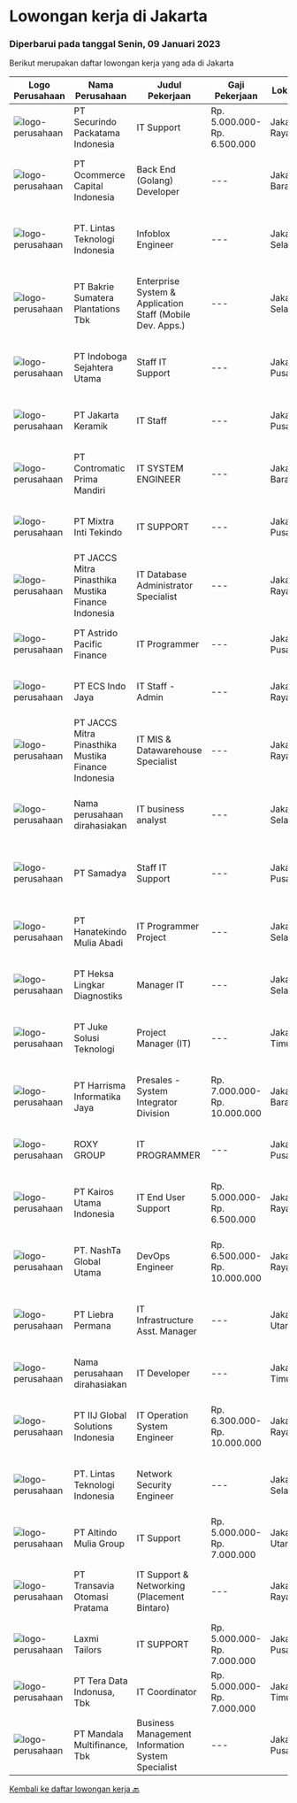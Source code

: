 
  # Lowongan kerja di Jakarta

  ### Diperbarui pada tanggal Senin, 09 Januari 2023

  Berikut merupakan daftar lowongan kerja yang ada di Jakarta

  |Logo Perusahaan | Nama Perusahaan | Judul Pekerjaan | Gaji Pekerjaan | Lokasi | Deskripsi | Tanggal diunggah | Pranala |
  | -------------- | --------------- | --------------- | --------- | --------- | -------------- | ------- | ----------- |
  |![logo-perusahaan](https://image-service-cdn.seek.com.au/54fe228d7d33dc3b6dc57f2cafea735c684846df/ee4dce1061f3f616224767ad58cb2fc751b8d2dc)|PT Securindo Packatama Indonesia|IT Support|Rp. 5.000.000-Rp. 6.500.000|Jakarta Raya|Pendidikan minimal D3 / S1 dengan IPK minimal 2,75. Memiliki pengalaman kerja minimal 6 bulan sebagai IT Staff. Menguasai jaringan LAN, WAN, VPN,...|Kamis, 05 Januari 2023|https://www.jobstreet.co.id/id/job/it-support-4170661?token=0~b3f7ef6d-9edd-43a8-83d2-42b4a025018d&sectionRank=1&jobId=jobstreet-id-job-4170661|
|![logo-perusahaan](https://image-service-cdn.seek.com.au/c2c03a6d599a774a50eead0fa41300990b0b95b8/ee4dce1061f3f616224767ad58cb2fc751b8d2dc)|PT Ocommerce Capital Indonesia|Back End (Golang) Developer|---|Jakarta Barat|Kualifikasi: S1 lulusan Informasi Teknologi dari universitas ternama IPK min 3.00 Menguasai PHP (Native &amp; Laravel) , Node JS, ...|Minggu, 08 Januari 2023|https://www.jobstreet.co.id/id/job/back-end-golang-developer-4139393?token=0~b3f7ef6d-9edd-43a8-83d2-42b4a025018d&sectionRank=2&jobId=jobstreet-id-job-4139393|
|![logo-perusahaan](https://image-service-cdn.seek.com.au/5c6ccdc29f4e281af508ecd56e5a2231541b9291/ee4dce1061f3f616224767ad58cb2fc751b8d2dc)|PT. Lintas Teknologi Indonesia|Infoblox Engineer|---|Jakarta Selatan|Job Description: Provide remote technical support and advocate of customer requests or issues by research, diagnose, troubleshoot, and identify...|Minggu, 08 Januari 2023|https://www.jobstreet.co.id/id/job/infoblox-engineer-4161890?token=0~b3f7ef6d-9edd-43a8-83d2-42b4a025018d&sectionRank=3&jobId=jobstreet-id-job-4161890|
|![logo-perusahaan](https://image-service-cdn.seek.com.au/14be103c21a9196a95efdf7c62c266c553157ebb/ee4dce1061f3f616224767ad58cb2fc751b8d2dc)|PT Bakrie Sumatera Plantations Tbk|Enterprise System & Application Staff (Mobile Dev. Apps.)|---|Jakarta Selatan|Kualifikasi: Pendidikan S1 Teknologi Informasi Memiliki pengalaman minimal 3 tahun sebagai Mobile Dev. Apss Memiliki pengalaman implementasi ERP (SAP)...|Sabtu, 07 Januari 2023|https://www.jobstreet.co.id/id/job/enterprise-system-application-staff-mobile-dev.-apps.-4161514?token=0~b3f7ef6d-9edd-43a8-83d2-42b4a025018d&sectionRank=4&jobId=jobstreet-id-job-4161514|
|![logo-perusahaan](https://i.ibb.co/sqvTCh9/112815900-stock-vector-no-image-available-icon-flat-vector.webp)|PT Indoboga Sejahtera Utama|Staff IT Support|---|Jakarta Pusat|Kualifikasi : Pendidikan Minimal Diploma Memiliki pengalaman Minimal 1 tahun sebagai IT Support Memahami routing &amp; switching Memahami pengetahuan...|Rabu, 04 Januari 2023|https://www.jobstreet.co.id/id/job/staff-it-support-4168782?token=0~b3f7ef6d-9edd-43a8-83d2-42b4a025018d&sectionRank=5&jobId=jobstreet-id-job-4168782|
|![logo-perusahaan](https://image-service-cdn.seek.com.au/df1c78c59920d56628074b19981e233b2c2cae92/ee4dce1061f3f616224767ad58cb2fc751b8d2dc)|PT Jakarta Keramik|IT Staff|---|Jakarta Pusat|Receive, prioritize and resolve requests for IT assistance. Provide data / information needed for the preparation of regular department reports....|Senin, 09 Januari 2023|https://www.jobstreet.co.id/id/job/it-staff-4173284?token=0~b3f7ef6d-9edd-43a8-83d2-42b4a025018d&sectionRank=6&jobId=jobstreet-id-job-4173284|
|![logo-perusahaan](https://image-service-cdn.seek.com.au/d314f523af1284ec0b67f53f674bcb1a26833ff6/ee4dce1061f3f616224767ad58cb2fc751b8d2dc)|PT Contromatic Prima Mandiri|IT SYSTEM ENGINEER|---|Jakarta Barat|JOB RESPONSIBILITIES: Receive and carry out work based on Work Instructions from the IT Manager. Receive requests &amp; input material code to...|Minggu, 08 Januari 2023|https://www.jobstreet.co.id/id/job/it-system-engineer-4173096?token=0~b3f7ef6d-9edd-43a8-83d2-42b4a025018d&sectionRank=7&jobId=jobstreet-id-job-4173096|
|![logo-perusahaan](https://image-service-cdn.seek.com.au/39cac79481fa59d9f446cd853c0ee797acecdbbd/ee4dce1061f3f616224767ad58cb2fc751b8d2dc)|PT Mixtra Inti Tekindo|IT SUPPORT|---|Jakarta Pusat|Deskripsi Pekerjaan: Memastikan setiap komputer kantor yang digunakan berjalan dengan baik Melakukan maintenance terhadap software dan hardware...|Jumat, 06 Januari 2023|https://www.jobstreet.co.id/id/job/it-support-4171650?token=0~b3f7ef6d-9edd-43a8-83d2-42b4a025018d&sectionRank=8&jobId=jobstreet-id-job-4171650|
|![logo-perusahaan](https://image-service-cdn.seek.com.au/e05f949e5ee661a49f6acf8cbb0efe0aae6df298/ee4dce1061f3f616224767ad58cb2fc751b8d2dc)|PT JACCS Mitra Pinasthika Mustika Finance Indonesia|IT Database Administrator Specialist|---|Jakarta Raya|Candidate must possess at least a Bachelor's Degree, Information Technology or Information System Minimum 2 year experience in the same field,...|Minggu, 08 Januari 2023|https://www.jobstreet.co.id/id/job/it-database-administrator-specialist-4162612?token=0~b3f7ef6d-9edd-43a8-83d2-42b4a025018d&sectionRank=9&jobId=jobstreet-id-job-4162612|
|![logo-perusahaan](https://image-service-cdn.seek.com.au/11db7cc6d5a081b6f8c085203a92600058e94ffb/ee4dce1061f3f616224767ad58cb2fc751b8d2dc)|PT Astrido Pacific Finance|IT Programmer|---|Jakarta Pusat|Membuat serta mengembangkan aplikasi utama maupun aplikasi pendukung. Mengolah database serta memahami jaringan Kualifikasi Pendidikan S1 Teknik /...|Jumat, 06 Januari 2023|https://www.jobstreet.co.id/id/job/it-programmer-4172385?token=0~b3f7ef6d-9edd-43a8-83d2-42b4a025018d&sectionRank=10&jobId=jobstreet-id-job-4172385|
|![logo-perusahaan](https://image-service-cdn.seek.com.au/70a6252956845c2e7291468dc5b97819a21bfb34/ee4dce1061f3f616224767ad58cb2fc751b8d2dc)|PT ECS Indo Jaya|IT Staff - Admin|---|Jakarta Raya|JOB DESCRIPTION : Ensure that the computer used by the user can function normally, including email, ERP, Microsoft Office, networking, scanner,...|Jumat, 06 Januari 2023|https://www.jobstreet.co.id/id/job/it-staff-admin-4172052?token=0~b3f7ef6d-9edd-43a8-83d2-42b4a025018d&sectionRank=11&jobId=jobstreet-id-job-4172052|
|![logo-perusahaan](https://image-service-cdn.seek.com.au/e05f949e5ee661a49f6acf8cbb0efe0aae6df298/ee4dce1061f3f616224767ad58cb2fc751b8d2dc)|PT JACCS Mitra Pinasthika Mustika Finance Indonesia|IT MIS & Datawarehouse Specialist|---|Jakarta Raya|Job Description:  Maintenance and development of reports and business intelligence dashboards Analyzing data accuracy and data validity Ensuring...|Minggu, 08 Januari 2023|https://www.jobstreet.co.id/id/job/it-mis-datawarehouse-specialist-4161945?token=0~b3f7ef6d-9edd-43a8-83d2-42b4a025018d&sectionRank=12&jobId=jobstreet-id-job-4161945|
|![logo-perusahaan](https://i.ibb.co/sqvTCh9/112815900-stock-vector-no-image-available-icon-flat-vector.webp)|Nama perusahaan dirahasiakan|IT business analyst|---|Jakarta Selatan|Liaising between IT department and business to provide technology solutionAnalyze IT team capabilities and business' current process, models and...|Minggu, 08 Januari 2023|https://www.jobstreet.co.id/id/job/it-business-analyst-4155831?token=0~b3f7ef6d-9edd-43a8-83d2-42b4a025018d&sectionRank=13&jobId=jobstreet-id-job-4155831|
|![logo-perusahaan](https://image-service-cdn.seek.com.au/a8f7ef3f555314ade3d1bd9250bfe98a76140301/ee4dce1061f3f616224767ad58cb2fc751b8d2dc)|PT Samadya|Staff IT Support|---|Jakarta Pusat|DI BUTUHKAN SEGERASTAFF IT SUPPORTKualifikasi : Usia Maksimal 25 tahun Pendidikan Min. D3 Teknik Informatika Menguasai Networking Menguasai Konsep...|Jumat, 06 Januari 2023|https://www.jobstreet.co.id/id/job/staff-it-support-4172545?token=0~b3f7ef6d-9edd-43a8-83d2-42b4a025018d&sectionRank=14&jobId=jobstreet-id-job-4172545|
|![logo-perusahaan](https://image-service-cdn.seek.com.au/e61181acfc48becfbd219c50043c1fe7efe19c0c/ee4dce1061f3f616224767ad58cb2fc751b8d2dc)|PT Hanatekindo Mulia Abadi|IT Programmer Project|---|Jakarta Selatan|Deskripsi Pekerjaan : Membuat, mengembangkan dan memelihara basis kode dan fitur atau aplikasi baru. Mengelola database dan teknologi web server....|Minggu, 08 Januari 2023|https://www.jobstreet.co.id/id/job/it-programmer-project-4161738?token=0~b3f7ef6d-9edd-43a8-83d2-42b4a025018d&sectionRank=15&jobId=jobstreet-id-job-4161738|
|![logo-perusahaan](https://image-service-cdn.seek.com.au/c93746258705009f280e4ee93023304921da2941/ee4dce1061f3f616224767ad58cb2fc751b8d2dc)|PT Heksa Lingkar Diagnostiks|Manager IT|---|Jakarta Selatan|Kualifikasi- Pendidikan terakhir minimal D3/S1 IT- Memiliki pengalaman di bidang yang sama selama 3 tahun- Mampu melakukan konfigurasi Router dan Nas-...|Jumat, 06 Januari 2023|https://www.jobstreet.co.id/id/job/manager-it-4172536?token=0~b3f7ef6d-9edd-43a8-83d2-42b4a025018d&sectionRank=16&jobId=jobstreet-id-job-4172536|
|![logo-perusahaan](https://image-service-cdn.seek.com.au/d35ac5ea00c4425d578be3d79ae0a51787864fee/ee4dce1061f3f616224767ad58cb2fc751b8d2dc)|PT Juke Solusi Teknologi|Project Manager (IT)|---|Jakarta Timur|Job Overview: Manage projects; coordinate, organize, communicate within projects; as a partner with managers &amp; engineers in a projects; risk...|Senin, 09 Januari 2023|https://www.jobstreet.co.id/id/job/project-manager-it-4173335?token=0~b3f7ef6d-9edd-43a8-83d2-42b4a025018d&sectionRank=17&jobId=jobstreet-id-job-4173335|
|![logo-perusahaan](https://image-service-cdn.seek.com.au/d0cdbf828387d7c19165b2c5c87b4d8668fa9034/ee4dce1061f3f616224767ad58cb2fc751b8d2dc)|PT Harrisma Informatika Jaya|Presales - System Integrator Division|Rp. 7.000.000-Rp. 10.000.000|Jakarta Barat|Pre Sales - System Integrator Division : Is a technical who do the sales and marketing job support in the technical side, such as making proposal,...|Jumat, 06 Januari 2023|https://www.jobstreet.co.id/id/job/presales-system-integrator-division-4171287?token=0~b3f7ef6d-9edd-43a8-83d2-42b4a025018d&sectionRank=18&jobId=jobstreet-id-job-4171287|
|![logo-perusahaan](https://image-service-cdn.seek.com.au/5e727692419c317b1fc3653c09971b362310189e/ee4dce1061f3f616224767ad58cb2fc751b8d2dc)|ROXY GROUP|IT PROGRAMMER|---|Jakarta Pusat|Kualifikasi : Pengalaman minimal 3 tahun di bidang IT Programmer pengembangan software full stack ( web mobile and Frontend - Backend) Pendidikan...|Senin, 09 Januari 2023|https://www.jobstreet.co.id/id/job/it-programmer-4173278?token=0~b3f7ef6d-9edd-43a8-83d2-42b4a025018d&sectionRank=19&jobId=jobstreet-id-job-4173278|
|![logo-perusahaan](https://image-service-cdn.seek.com.au/5266797effe4df28b8d18f2293ca54c53b830db7/ee4dce1061f3f616224767ad58cb2fc751b8d2dc)|PT Kairos Utama Indonesia|IT End User Support|Rp. 5.000.000-Rp. 6.500.000|Jakarta Raya|We are looking for a End User Support to enhance our team!If you are someone who: Competent to analyzing any problems related to server environment...|Jumat, 06 Januari 2023|https://www.jobstreet.co.id/id/job/it-end-user-support-4171737?token=0~b3f7ef6d-9edd-43a8-83d2-42b4a025018d&sectionRank=20&jobId=jobstreet-id-job-4171737|
|![logo-perusahaan](https://image-service-cdn.seek.com.au/9b7b4f2c227c5a35b7d93daf928c7a736237a635/ee4dce1061f3f616224767ad58cb2fc751b8d2dc)|PT. NashTa Global Utama|DevOps Engineer|Rp. 6.500.000-Rp. 10.000.000|Jakarta Raya|Qualification Bachelor Degree in IT Major 2 Years Experience of DevOps Engineer/System Admin/IT Admin Have a good knowledge about CI/CD (Jenkins &amp;...|Minggu, 08 Januari 2023|https://www.jobstreet.co.id/id/job/devops-engineer-4162314?token=0~b3f7ef6d-9edd-43a8-83d2-42b4a025018d&sectionRank=21&jobId=jobstreet-id-job-4162314|
|![logo-perusahaan](https://image-service-cdn.seek.com.au/88e5101d01d41bd4a9c04e37ef9cd1cb424ecf32/ee4dce1061f3f616224767ad58cb2fc751b8d2dc)|PT Liebra Permana|IT Infrastructure Asst. Manager|---|Jakarta Utara|Job descriptions : Manage Desktop Support &amp; Server/network Administrator Team Provision, Configure and Maintaining Infrastructure on Premise...|Kamis, 05 Januari 2023|https://www.jobstreet.co.id/id/job/it-infrastructure-asst.-manager-4169204?token=0~b3f7ef6d-9edd-43a8-83d2-42b4a025018d&sectionRank=22&jobId=jobstreet-id-job-4169204|
|![logo-perusahaan](https://i.ibb.co/sqvTCh9/112815900-stock-vector-no-image-available-icon-flat-vector.webp)|Nama perusahaan dirahasiakan|IT Developer|---|Jakarta Timur|Research, design, implement, manage software programsTest and evaluate new programsIdentify areas for modification and develop the modificationProduce...|Minggu, 08 Januari 2023|https://www.jobstreet.co.id/id/job/it-developer-4155821?token=0~b3f7ef6d-9edd-43a8-83d2-42b4a025018d&sectionRank=23&jobId=jobstreet-id-job-4155821|
|![logo-perusahaan](https://image-service-cdn.seek.com.au/8fac496282000ef88576addab48154fed3e6b832/ee4dce1061f3f616224767ad58cb2fc751b8d2dc)|PT IIJ Global Solutions Indonesia|IT Operation System Engineer|Rp. 6.300.000-Rp. 10.000.000|Jakarta Raya|Cautions:Interview sessions will be held in English(Sesi wawancara akan menggunakan bahasa Inggris)Side note:Fresh graduates with a decent English...|Jumat, 06 Januari 2023|https://www.jobstreet.co.id/id/job/it-operation-system-engineer-4172541?token=0~b3f7ef6d-9edd-43a8-83d2-42b4a025018d&sectionRank=24&jobId=jobstreet-id-job-4172541|
|![logo-perusahaan](https://image-service-cdn.seek.com.au/5c6ccdc29f4e281af508ecd56e5a2231541b9291/ee4dce1061f3f616224767ad58cb2fc751b8d2dc)|PT. Lintas Teknologi Indonesia|Network Security Engineer|---|Jakarta Selatan|Job Description: Acting as Post Sales Engineer Project/Deployment (basic, advance, and hardening configuration) Perform testing, commissioning,...|Minggu, 08 Januari 2023|https://www.jobstreet.co.id/id/job/network-security-engineer-4161925?token=0~b3f7ef6d-9edd-43a8-83d2-42b4a025018d&sectionRank=25&jobId=jobstreet-id-job-4161925|
|![logo-perusahaan](https://image-service-cdn.seek.com.au/95842f78076b70ca3bc57586e43091b072876807/ee4dce1061f3f616224767ad58cb2fc751b8d2dc)|PT Altindo Mulia Group|IT Support|Rp. 5.000.000-Rp. 7.000.000|Jakarta Utara|Kualifikasi: maksimal 35 tahun Pendidikan minimal S1 Jurusan Komputer Memiliki pengetahuan dan pengalaman teknis mengenai aktivitas IT Support...|Kamis, 05 Januari 2023|https://www.jobstreet.co.id/id/job/it-support-4169268?token=0~b3f7ef6d-9edd-43a8-83d2-42b4a025018d&sectionRank=26&jobId=jobstreet-id-job-4169268|
|![logo-perusahaan](https://image-service-cdn.seek.com.au/f26c67db5b93184e9cb767491ffc2b14f6f31207/ee4dce1061f3f616224767ad58cb2fc751b8d2dc)|PT Transavia Otomasi Pratama|IT Support & Networking (Placement Bintaro)|---|Jakarta Raya|Responsibilities:a. Manage, monitor and troubleshoot infrastructure servicesb. Perform hardware and software troubleshooting for endpoint devicesc....|Kamis, 05 Januari 2023|https://www.jobstreet.co.id/id/job/it-support-networking-placement-bintaro-4170555?token=0~b3f7ef6d-9edd-43a8-83d2-42b4a025018d&sectionRank=27&jobId=jobstreet-id-job-4170555|
|![logo-perusahaan](https://image-service-cdn.seek.com.au/f99ea53c96d8b4fad10596e16cc4324c281ac59f/ee4dce1061f3f616224767ad58cb2fc751b8d2dc)|Laxmi Tailors|IT SUPPORT|Rp. 5.000.000-Rp. 7.000.000|Jakarta Pusat|SummaryWe are looking for an IT SUPPORT who is responsible for controlling the entire server, provides advice on buying, replacing or repairing units...|Kamis, 05 Januari 2023|https://www.jobstreet.co.id/id/job/it-support-4170647?token=0~b3f7ef6d-9edd-43a8-83d2-42b4a025018d&sectionRank=28&jobId=jobstreet-id-job-4170647|
|![logo-perusahaan](https://image-service-cdn.seek.com.au/c12c0c2bd9671691cf10ade24e6ad02e392a28f7/ee4dce1061f3f616224767ad58cb2fc751b8d2dc)|PT Tera Data Indonusa, Tbk|IT Coordinator|Rp. 5.000.000-Rp. 7.000.000|Jakarta Timur|Kualifikasi : Usia maks. 32thn Pendidikan Terakhir S1 informatika Memiliki pengalaman 1 - 2 thn dibidang yang sama Menguasai Networking (LAN, WAN,...|Jumat, 06 Januari 2023|https://www.jobstreet.co.id/id/job/it-coordinator-4172452?token=0~b3f7ef6d-9edd-43a8-83d2-42b4a025018d&sectionRank=29&jobId=jobstreet-id-job-4172452|
|![logo-perusahaan](https://image-service-cdn.seek.com.au/8b3b2c65e21ef1c1dec9a9ffda35a7c3d31653f5/ee4dce1061f3f616224767ad58cb2fc751b8d2dc)|PT Mandala Multifinance, Tbk|Business Management Information System Specialist|---|Jakarta Pusat|Tanggung Jawab : Merancang, membuat dan mengimplementasikan Management Information System (MIS) sesuai dengan target yang telah ditentukan...|Jumat, 06 Januari 2023|https://www.jobstreet.co.id/id/job/business-management-information-system-specialist-4159976?token=0~b3f7ef6d-9edd-43a8-83d2-42b4a025018d&sectionRank=30&jobId=jobstreet-id-job-4159976|


  [Kembali ke daftar lowongan kerja 🔙](../README.md#daftar-lowongan-kerja)
  